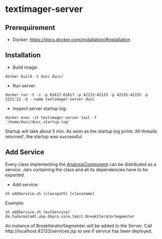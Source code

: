 # textimager-server

## Prerequirement
* Docker: https://docs.docker.com/installation/#installation

## Installation
* Build image:
```shell
docker build -t ducc ducc/
```
* Run server:
```shell
docker run -t -i -p 61617:61617 -p 42133:42133 -p 42155:42155 -p 2222:22 -d --name textimager-server ducc
```
* Inspect server startup log:
```shell
docker exec -it textimager-server tail -f '/home/ducc/ducc_startup.log'
```
Startup will take about 5 min. As soon as the startup log prints 'All threads returned', the startup was successful.
## Add Service
Every class implementing the [AnalysisComponent](https://uima.apache.org/d/uimaj-2.7.0/apidocs/org/apache/uima/analysis_component/AnalysisComponent.html) can be distributed as a service.
Jars containing the class and all its dependencies have to be exported.
* Add service:
```shell
sh addService.sh [classpath] [classname]
```
Example:
```shell
sh addService.sh testService/ de.tudarmstadt.ukp.dkpro.core.tokit.BreakIteratorSegmenter
```

An instance of BreakIteratorSegmenter will be added to the Server.
Call http://localhost:42133/services.jsp to see if service has been deployed.
